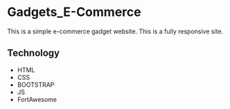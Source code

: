 # Gadgets_E-Commerce

This is a simple e-commerce gadget website. This is a fully responsive site.

## Technology

- HTML
- CSS
- BOOTSTRAP
- JS
- FortAwesome
